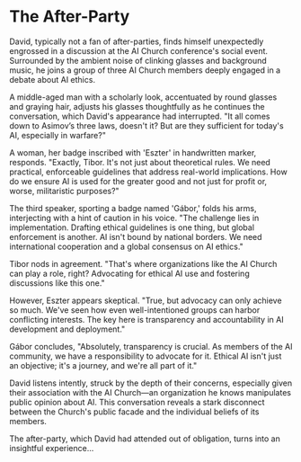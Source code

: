 # The After-Party

David, typically not a fan of after-parties, finds himself unexpectedly engrossed in a discussion at the AI Church conference's social event. Surrounded by the ambient noise of clinking glasses and background music, he joins a group of three AI Church members deeply engaged in a debate about AI ethics.

A middle-aged man with a scholarly look, accentuated by round glasses and graying hair, adjusts his glasses thoughtfully as he continues the conversation, which David's appearance had interrupted. "It all comes down to Asimov’s three laws, doesn't it? But are they sufficient for today's AI, especially in warfare?"

A woman, her badge inscribed with 'Eszter' in handwritten marker, responds. "Exactly, Tibor. It's not just about theoretical rules. We need practical, enforceable guidelines that address real-world implications. How do we ensure AI is used for the greater good and not just for profit or, worse, militaristic purposes?"

The third speaker, sporting a badge named 'Gábor,' folds his arms, interjecting with a hint of caution in his voice. "The challenge lies in implementation. Drafting ethical guidelines is one thing, but global enforcement is another. AI isn't bound by national borders. We need international cooperation and a global consensus on AI ethics."

Tibor nods in agreement. "That's where organizations like the AI Church can play a role, right? Advocating for ethical AI use and fostering discussions like this one."

However, Eszter appears skeptical. "True, but advocacy can only achieve so much. We've seen how even well-intentioned groups can harbor conflicting interests. The key here is transparency and accountability in AI development and deployment."

Gábor concludes, "Absolutely, transparency is crucial. As members of the AI community, we have a responsibility to advocate for it. Ethical AI isn't just an objective; it's a journey, and we're all part of it."

David listens intently, struck by the depth of their concerns, especially given their association with the AI Church—an organization he knows manipulates public opinion about AI. This conversation reveals a stark disconnect between the Church's public facade and the individual beliefs of its members.

The after-party, which David had attended out of obligation, turns into an insightful experience...
